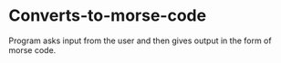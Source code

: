 # Converts-to-morse-code
Program asks input from the user and then gives output in the form of morse code.

